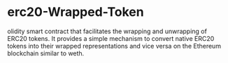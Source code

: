 # erc20-Wrapped-Token
olidity smart contract that facilitates the wrapping and unwrapping of ERC20 tokens. It provides a simple mechanism to convert native ERC20 tokens into their wrapped representations and vice versa on the Ethereum blockchain similar to weth.
